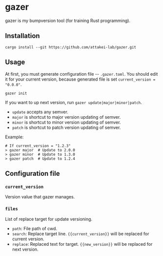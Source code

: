 # gazer

gazer is my bumpversion tool (for training Rust programming).

## Installation

```
cargo install --git https://github.com/attakei-lab/gazer.git
```

## Usage

At first, you must generate configuration file -- `.gazer.toml`.
You should edit it for your current version, because generated file is set `current_version = "0.0.0"`.

```
gazer init
```

If you want to up next version, run `gazer update|major|minor|patch`.

* `update` accepts any semver.
* `major` is shortcut to major version updating of semver.
* `minor` is shortcut to minor version updating of semver.
* `patch` is shortcut to patch version updating of semver.

Example:

```console
# If current_version = "1.2.3"
> gazer major  # Update to 2.0.0
> gazer minor  # Update to 1.3.0
> gazer patch  # Update to 1.2.4
```

## Configuration file

### `current_version`

Version value that gazer manages.

### `files`

List of replace target for update versioning.

* `path`: File path of cwd.
* `search`: Replace target line. `{{current_version}}` will be replaced for current version.
* `replace`: Replaced text for target. `{{new_version}}` will be replaced for next version.
